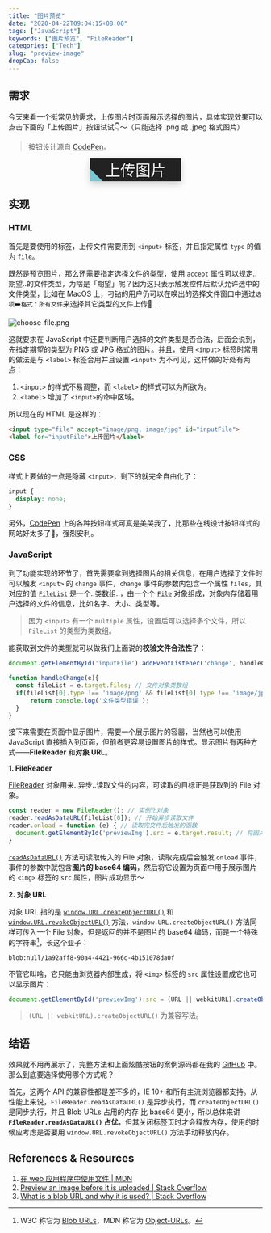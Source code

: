 ```yaml
---
title: "图片预览"
date: "2020-04-22T09:04:15+08:00"
tags: ["JavaScript"]
keywords: ["图片预览", "FileReader"]
categories: ["Tech"]
slug: "preview-image"
dropCap: false
---
```

## 需求
今天来看一个挺常见的需求，上传图片时页面展示选择的图片，具体实现效果可以点击下面的「上传图片」按钮试试👇～（只能选择 .png 或 .jpeg 格式图片）

> 按钮设计源自 [CodePen](https://codepen.io/sfoxy/pen/XpOoJe)。

<style>
@import url('https://fonts.googleapis.com/css2?family=Zhi+Mang+Xing&display=swap');

.btn {
  width: 180px;
  height: 45px;
  border: none;
  display: block;
  text-align: center;
  text-transform: uppercase;
  outline: none;
  overflow: hidden;
  position: relative;
  color: #fff;
  font-family: 'Zhi Mang Xing', cursive;
  font-size: 30px;
  background-color: #222;
  margin: 0 auto;
  box-shadow: 0 5px 15px rgba(0,0,0,0.20);
}

.btn label {
  display: block;
  width: 100%;
  height: 100%;
  position: relative; 
  z-index: 1;
  line-height: 45px;
  cursor: pointer;
}

.btn:after {
  content: "";
  position: absolute;
  left: 0;
  top: 0;
  height: 490%;
  width: 140%;
  background: #78c7d2;
  -webkit-transition: all .5s ease-in-out;
  transition: all .5s ease-in-out;
  -webkit-transform: translateX(-98%) translateY(-25%) rotate(45deg);
  transform: translateX(-98%) translateY(-25%) rotate(45deg);
}

.btn:hover:after {
  -webkit-transform: translateX(-9%) translateY(-25%) rotate(45deg);
  transform: translateX(-9%) translateY(-25%) rotate(45deg);
}

.my_input {
  display: none;
}
</style>


<input type="file" class="my_input" id="inputFile" accept="image/png, image/jpeg">
<button class="btn"><label for="inputFile">上传图片</label></button>
<img id="previewImg" />

<script>
document.getElementById('inputFile').addEventListener('change', handleChange, false);
function handleChange(e) {
  let fileList = e.target.files;
  if (fileList[0].type !== 'image/png' && fileList[0].type !== 'image/jpeg') return;
  /* 方式一、FileReader */
  const reader = new FileReader(); // 实例化对象
  reader.readAsDataURL(fileList[0]); // 开始异步读取文件
  reader.onload = function (e) { // 读取完文件后触发的函数
    document.getElementById('previewImg').src = e.target.result; // 将图片的 base64 编码赋值给容器的 src 属性
  }
  /* 方式二、对象 URL */
  // document.getElementById('previewImg').src = (URL || webkitURL).createObjectURL(fileList[0]);
  // (URL || webkitURL).revokeObjectURL(fileList[0]); // 释放内存
}
</script>

## 实现
### HTML
首先是要使用的标签，上传文件需要用到 `<input>` 标签，并且指定属性 `type` 的值为 `file`。

既然是预览图片，那么还需要指定选择文件的类型，使用 `accept` 属性可以规定..期望..的文件类型，为啥是「期望」呢？因为这只表示触发控件后默认允许选中的文件类型，比如在 MacOS 上，刁钻的用户仍可以在唤出的选择文件窗口中通过`选项`➡️`格式：所有文件`来选择其它类型的文件上传👿：

![choose-file.png](/images/preview-image:choose-file.png "仍可选择非指定类型的文件")

这就要求在 JavaScript 中还要判断用户选择的文件类型是否合法，后面会说到，先指定期望的类型为 PNG 或 JPG 格式的图片。并且，使用 `<input>` 标签时常用的做法是与 `<label>` 标签合用并且设置 `<input>` 为不可见，这样做的好处有两点：

1. `<input>` 的样式不易调整，而 `<label>` 的样式可以为所欲为。
2. `<label>` 增加了 `<input>`的命中区域。

所以现在的 HTML 是这样的：

```html
<input type="file" accept="image/png, image/jpg" id="inputFile">
<label for="inputFile">上传图片</label>
```

### CSS
样式上要做的一点是隐藏 `<input>`，剩下的就完全自由化了：

```css
input {
  display: none;
}
```

另外，[CodePen](https://codepen.io) 上的各种按钮样式可真是美哭我了，比那些在线设计按钮样式的网站好太多了🤫，强烈安利。
### JavaScript
到了功能实现的环节了，首先需要拿到选择图片的相关信息，在用户选择了文件时可以触发 `<input>` 的 `change` 事件，`change` 事件的参数内包含一个属性 `files`，其对应的值 [`FileList`](https://developer.mozilla.org/zh-CN/docs/Web/API/FileList) 是一个..类数组..，由一个个 [`File`](https://developer.mozilla.org/zh-CN/docs/Web/API/File) 对象组成，对象内存储着用户选择的文件的信息，比如名字、大小、类型等。

> 因为 `<input>` 有一个 `multiple` 属性，设置后可以选择多个文件，所以 `FileList` 的类型为类数组。

能获取到文件的类型就可以做我们上面说的**校验文件合法性**了：

```js
document.getElementById('inputFile').addEventListener('change', handleChange, false);

function handleChange(e){
  const fileList = e.target.files; // 文件对象类数组
  if(fileList[0].type !== 'image/png' && fileList[0].type !== 'image/jpeg'){ // 校验文件类型
      return console.log('文件类型错误');
  }
}
```
接下来需要在页面中显示图片，需要一个展示图片的容器，当然也可以使用 JavaScript 直接插入到页面，但前者更容易设置图片的样式。显示图片有两种方式——**FileReader** 和**对象 URL**。

**1. FileReader**

[FileReader](https://developer.mozilla.org/zh-CN/docs/Web/API/FileReader) 对象用来..异步..读取文件的内容，可读取的目标正是获取到的 File 对象。

```js
const reader = new FileReader(); // 实例化对象
reader.readAsDataURL(fileList[0]); // 开始异步读取文件
reader.onload = function (e) { // 读取完文件后触发的函数
  document.getElementById('previewImg').src = e.target.result; // 将图片的 base64 编码赋值给容器的 src 属性
}
```

[`readAsDataURL()`](https://developer.mozilla.org/zh-CN/docs/Web/API/FileReader/readAsDataURL) 方法可读取传入的 File 对象，读取完成后会触发 `onload` 事件，事件的参数中就包含**图片的 base64 编码**，然后将它设置为页面中用于展示图片的 `<img>` 标签的 `src` 属性，图片成功显示～

**2. 对象 URL**

对象 URL 指的是 [`window.URL.createObjectURL()`](https://developer.mozilla.org/zh-CN/docs/Web/API/URL/createObjectURL) 和 [`window.URL.revokeObjectURL()`](https://developer.mozilla.org/zh-CN/docs/Web/API/URL/revokeObjectURL) 方法，`window.URL.createObjectURL()` 方法同样可传入一个 File 对象，但是返回的并不是图片的 base64 编码，而是一个特殊的字符串[^1]，长这个亚子：

```
blob:null/1a92aff8-90a4-4421-966c-4b151078da0f
```

不管它叫啥，它只能由浏览器内部生成，将 `<img>` 标签的 `src` 属性设置成它也可以显示图片：

```js
document.getElementById('previewImg').src = (URL || webkitURL).createObjectURL(fileList[0]);
```

> `(URL || webkitURL).createObjectURL()` 为兼容写法。

## 结语
效果就不用再展示了，完整方法和上面炫酷按钮的案例源码都在我的 [GitHub](https://raw.githubusercontent.com/Xuezenghuigithub/xuezenghui.com/master/content/posts/%E5%9B%BE%E7%89%87%E9%A2%84%E8%A7%88.md) 中。那么到底要选择使用哪个方式呢？

首先，这两个 API 的兼容性都是差不多的，IE 10+ 和所有主流浏览器都支持。从性能上来说，`FileReader.readAsDataURL()` 是异步执行，而 `createObjectURL()` 是同步执行，并且 Blob URLs 占用的内存 比 base64 更小，所以总体来讲 **`FileReader.readAsDataURL()` 占优**，但其关闭标签页时才会释放内存，使用的时候应考虑是否要用 `window.URL.revokeObjectURL()` 方法手动释放内存。

## References & Resources
1. [在 web 应用程序中使用文件 | MDN](https://developer.mozilla.org/zh-CN/docs/Web/API/File/Using_files_from_web_applications)
2. [Preview an image before it is uploaded | Stack Overflow](https://stackoverflow.com/questions/4459379/preview-an-image-before-it-is-uploaded)
3. [What is a blob URL and why it is used? | Stack Overflow](https://stackoverflow.com/questions/30864573/what-is-a-blob-url-and-why-it-is-used)

[^1]: W3C 称它为 [Blob URLs](https://w3c.github.io/FileAPI/#blob-section)，MDN 称它为 [Object-URLs](https://developer.mozilla.org/en-US/docs/Web/API/URL/createObjectURL#Parameters)。